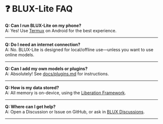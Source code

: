 # ❓ BLUX-Lite FAQ

**Q: Can I run BLUX-Lite on my phone?**  
A: Yes! Use [Termux](https://termux.dev/) on Android for the best experience.

---

**Q: Do I need an internet connection?**  
A: No. BLUX-Lite is designed for local/offline use—unless you want to use online models.

---

**Q: Can I add my own models or plugins?**  
A: Absolutely! See [docs/plugins.md](plugins.md) for instructions.

---

**Q: How is my data stored?**  
A: All memory is on-device, using the [Liberation Framework](https://github.com/Justadudeinspace/liberation-framework).

---

**Q: Where can I get help?**  
A: Open a Discussion or Issue on GitHub, or ask in [BLUX Discussions](https://github.com/Justadudeinspace/blux/discussions).


---
